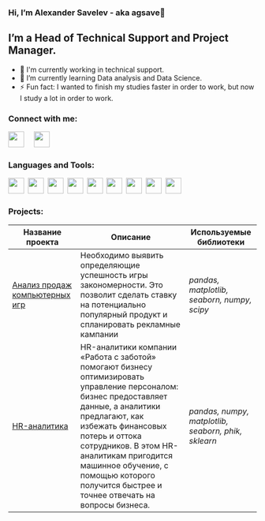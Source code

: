 ### Hi, I’m Alexander Savelev - aka agsave👋

##  I’m a Head of Technical Support and Project Manager.
- :raising_hand: I'm currently working in technical support.
- 🌱 I’m currently learning Data analysis and Data Science.
- ⚡ Fun fact: I wanted to finish my studies faster in order to work, but now I study a lot in order to work.

### Connect with me:
[<img src="https://yastatic.net/iconostasis/_/ZPJ8fJU3QLcrqa5E2fUpDDqmgGs.svg" width="32" height="32">](mailto:alex-g-saveliev@yandex.ru)&nbsp;&nbsp;&nbsp;&nbsp;
[<img src="https://telegram.org/img/website_icon.svg" width="32" height="32">](https://t.me/agsave)

### Languages and Tools:
[<img src="https://s3.dualstack.us-east-2.amazonaws.com/pythondotorg-assets/media/community/logos/python-logo-only.png" height="32">](https://www.python.org/)&nbsp;
[<img src="https://upload.wikimedia.org/wikipedia/commons/thumb/e/ed/Pandas_logo.svg/297px-Pandas_logo.svg.png" height="32">](https://pandas.pydata.org/)&nbsp;
[<img src="https://scikit-learn.org/stable/_static/scikit-learn-logo-small.png" height="32">](https://scikit-learn.org/stable/)&nbsp;
[<img src="https://cdn-icons-png.flaticon.com/128/4299/4299956.png" height="32">](https://en.wikipedia.org/wiki/SQL)&nbsp;
[<img src="https://keras.io/img/logo.png" height="32">](https://keras.io/)&nbsp;
[<img src="https://upload.wikimedia.org/wikipedia/commons/thumb/c/cc/CatBoostLogo.png/120px-CatBoostLogo.png" height="32">](https://catboost.ai/)&nbsp;
[<img src="https://numpy.org/images/logo.svg" height="32">](https://numpy.org/)&nbsp;
[<img src="https://matplotlib.org/_static/logo_dark.svg" height="32">](https://numpy.org/)&nbsp;
[<img src="https://storage.yandexcloud.net/datalens-promo-prod/assets/logo-dark-new.svg" height="32">](https://datalens.yandex.cloud/)

### Projects:
| Название проекта                                                                                      | Описание                                                                                                                                                                                                                                                                                                                                | Используемые библиотеки                             |
| ----------------------------------------------------------------------------------------------------- | --------------------------------------------------------------------------------------------------------------------------------------------------------------------------------------------------------------------------------------------------------------------------------------------------------------------------------------- | --------------------------------------------------- |
| [Анализ продаж компьютерных игр](https://github.com/agsave/agsave/tree/main/%D1%81omputer_game_sales) | Необходимо выявить определяющие успешность игры закономерности. Это позволит сделать ставку на потенциально популярный продукт и спланировать рекламные кампании                                                                                                                                                                        | *pandas, matplotlib, seaborn, numpy, scipy*         |
| [HR-аналитика](https://github.com/agsave/agsave/tree/main/hr_analytics)                               | HR-аналитики компании «Работа с заботой» помогают бизнесу оптимизировать управление персоналом: бизнес предоставляет данные, а аналитики предлагают, как избежать финансовых потерь и оттока сотрудников. В этом HR-аналитикам пригодится машинное обучение, с помощью которого получится быстрее и точнее отвечать на вопросы бизнеса. | *pandas, numpy, matplotlib, seaborn, phik, sklearn* |
<!---
agsave/agsave is a ✨ special ✨ repository because its `README.md` (this file) appears on your GitHub profile.
You can click the Preview link to take a look at your changes.
--->
